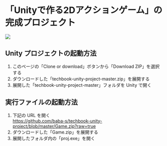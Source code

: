 # 「Unityで作る2Dアクションゲーム」の完成プロジェクト

![](https://github.com/baba-s/techbook-unity-project/blob/master/game.gif)

## Unity プロジェクトの起動方法

1. このページの「Clone or download」ボタンから「Download ZIP」を選択する
2. ダウンロードした「techbook-unity-project-master.zip」を展開する
3. 展開した「techbook-unity-project-master」フォルダを Unity で開く

## 実行ファイルの起動方法

1. 下記の URL を開く  
https://github.com/baba-s/techbook-unity-project/blob/master/Game.zip?raw=true  
2. ダウンロードした「Game.zip」を展開する
3. 展開したフォルダ内の「proj.exe」を開く